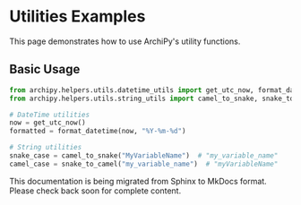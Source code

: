 # Utilities Examples

This page demonstrates how to use ArchiPy's utility functions.

## Basic Usage

```python
from archipy.helpers.utils.datetime_utils import get_utc_now, format_datetime
from archipy.helpers.utils.string_utils import camel_to_snake, snake_to_camel

# DateTime utilities
now = get_utc_now()
formatted = format_datetime(now, "%Y-%m-%d")

# String utilities
snake_case = camel_to_snake("MyVariableName")  # "my_variable_name"
camel_case = snake_to_camel("my_variable_name")  # "myVariableName"
```

This documentation is being migrated from Sphinx to MkDocs format.
Please check back soon for complete content.
